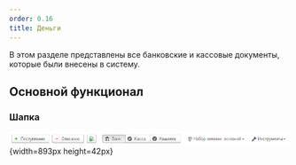 ```yaml
---
order: 0.16
title: Деньги
---
```


В этом разделе представлены все банковские и кассовые документы, которые были внесены в систему.

## Основной функционал

### Шапка

![](./dengi.png){width=893px height=42px}


